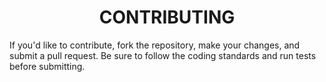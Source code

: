 <h1 align="center">CONTRIBUTING</h1>

If you'd like to contribute, fork the repository, make your changes, and submit
a pull request. Be sure to follow the coding standards and run tests before
submitting.
